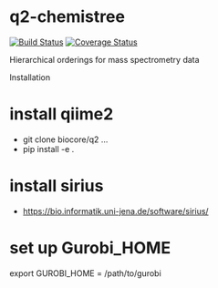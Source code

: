 # q2-chemistree

[![Build Status](https://travis-ci.org/biocore/q2-chemistree.svg?branch=master)](https://travis-ci.org/biocore/q2-chemistree) [![Coverage Status](https://coveralls.io/repos/github/biocore/q2-chemistree/badge.svg?branch=master)](https://coveralls.io/github/biocore/q2-chemistree?branch=master)

Hierarchical orderings for mass spectrometry data

Installation 
# install qiime2
- git clone biocore/q2 ...
- pip install -e .

# install sirius
 - https://bio.informatik.uni-jena.de/software/sirius/
 
# set up Gurobi_HOME
export GUROBI_HOME = /path/to/gurobi